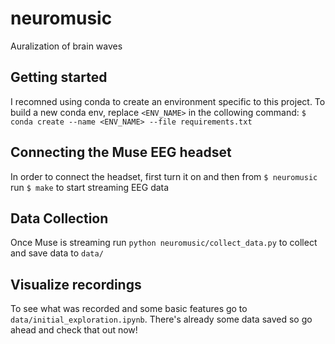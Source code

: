 # neuromusic
Auralization of brain waves

## Getting started
I recomned using conda to create an environment specific to this project. To build a new conda env, replace `<ENV_NAME>` in the collowing command: `$ conda create --name <ENV_NAME> --file requirements.txt`

## Connecting the Muse EEG headset
In order to connect the headset, first turn it on and then from `$ neuromusic` run `$ make` to start streaming EEG data

## Data Collection
Once Muse is streaming run `python neuromusic/collect_data.py` to collect and save data to `data/`

## Visualize recordings
To see what was recorded and some basic features go to `data/initial_exploration.ipynb`. There's already some data saved so go ahead and check that out now! 